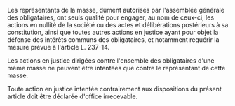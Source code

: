 Les représentants de la masse, dûment autorisés par l'assemblée générale des obligataires, ont seuls qualité pour engager, au nom de ceux-ci, les actions en nullité de la société ou des actes et délibérations postérieurs à sa constitution, ainsi que toutes autres actions en justice ayant pour objet la défense des intérêts communs des obligataires, et notamment requérir la mesure prévue à l'article L. 237-14.


Les actions en justice dirigées contre l'ensemble des obligataires d'une même masse ne peuvent être intentées que contre le représentant de cette masse.


Toute action en justice intentée contrairement aux dispositions du présent article doit être déclarée d'office irrecevable.

